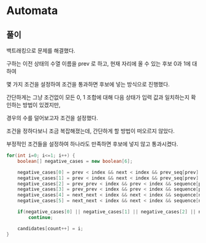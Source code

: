 # Automata

## 풀이

백트래킹으로 문제를 해결했다.

구하는 이전 상태의 수열 이름을 prev 로 하고, 현재 자리에 올 수 있는 후보 0과 1에 대하여

몇 가지 조건을 설정하여 조건을 통과하면 후보에 넣는 방식으로 진행했다.

간단하게는 그냥 조건없이 모든 0, 1 조합에 대해 다음 상태가 입력 값과 일치하는지 확인하는 방법이 있겠지만,

경우의 수를 덜어보고자 조건을 설정했다.

조건을 정하다보니 조금 복잡해졌는데, 간단하게 할 방법이 떠오르지 않았다.

부정적인 조건들을 설정하여 하나라도 만족하면 후보에 넣지 않고 통과시켰다.

```java
for(int i=0; i<=1; i++) {
    boolean[] negative_cases = new boolean[6];

    negative_cases[0] = prev < index && next < index && prev_seq[prev] == prev_seq[next] && sequence[index] != i;
    negative_cases[1] = prev < index && next < index && prev_seq[prev] != prev_seq[next] && sequence[index] == i;
    negative_cases[2] = prev_prev < index && prev < index && sequence[prev] == prev_seq[prev] && prev_seq[prev_prev] != i;
    negative_cases[3] = prev_prev < index && prev < index && sequence[prev] != prev_seq[prev] && prev_seq[prev_prev] == i;
    negative_cases[4] = next_next < index && next < index && sequence[next] == prev_seq[next] && prev_seq[next_next] != i;
    negative_cases[5] = next_next < index && next < index && sequence[next] != prev_seq[next] && prev_seq[next_next] == i;

    if(negative_cases[0] || negative_cases[1] || negative_cases[2] || negative_cases[3] || negative_cases[4] || negative_cases[5])
        continue;

    candidates[count++] = i;
}
```
